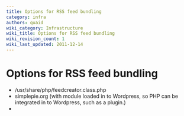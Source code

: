 ```yaml
---
title: Options for RSS feed bundling
category: infra
authors: quaid
wiki_category: Infrastructure
wiki_title: Options for RSS feed bundling
wiki_revision_count: 1
wiki_last_updated: 2011-12-14
---
```


# Options for RSS feed bundling

*   /usr/share/php/feedcreator.class.php
*   simplepie.org (with module loaded in to Wordpress, so PHP can be integrated in to Wordpress, such as a plugin.)
*   

